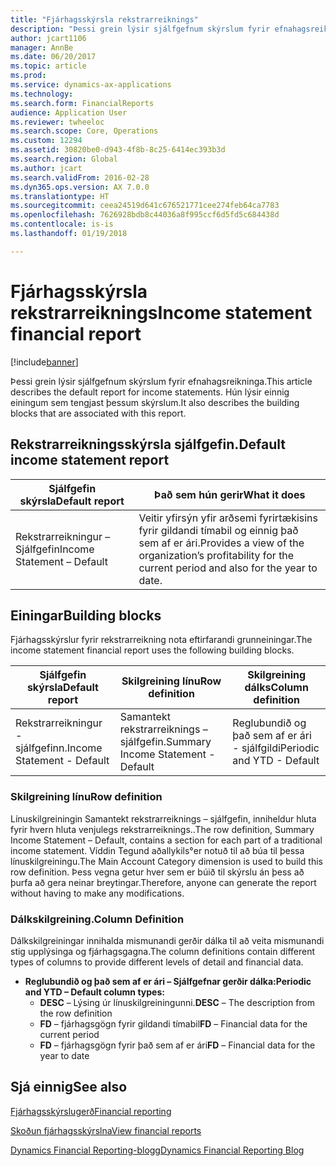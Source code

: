 ```yaml
---
title: "Fjárhagsskýrsla rekstrarreiknings"
description: "Þessi grein lýsir sjálfgefnum skýrslum fyrir efnahagsreikninga. Hún lýsir einnig einingum sem tengjast þessum skýrslum."
author: jcart1106
manager: AnnBe
ms.date: 06/20/2017
ms.topic: article
ms.prod: 
ms.service: dynamics-ax-applications
ms.technology: 
ms.search.form: FinancialReports
audience: Application User
ms.reviewer: twheeloc
ms.search.scope: Core, Operations
ms.custom: 12294
ms.assetid: 30820be0-d943-4f8b-8c25-6414ec393b3d
ms.search.region: Global
ms.author: jcart
ms.search.validFrom: 2016-02-28
ms.dyn365.ops.version: AX 7.0.0
ms.translationtype: HT
ms.sourcegitcommit: ceea24519d641c676521771cee274feb64ca7783
ms.openlocfilehash: 7626928bdb8c44036a8f995ccf6d5fd5c684438d
ms.contentlocale: is-is
ms.lasthandoff: 01/19/2018

---
```


# <a name="income-statement-financial-report"></a><span data-ttu-id="38335-104">Fjárhagsskýrsla rekstrarreiknings</span><span class="sxs-lookup"><span data-stu-id="38335-104">Income statement financial report</span></span>

[!include[banner](../includes/banner.md)]


<span data-ttu-id="38335-105">Þessi grein lýsir sjálfgefnum skýrslum fyrir efnahagsreikninga.</span><span class="sxs-lookup"><span data-stu-id="38335-105">This article describes the default report for income statements.</span></span> <span data-ttu-id="38335-106">Hún lýsir einnig einingum sem tengjast þessum skýrslum.</span><span class="sxs-lookup"><span data-stu-id="38335-106">It also describes the building blocks that are associated with this report.</span></span> 

<a name="default-income-statement-report"></a><span data-ttu-id="38335-107">Rekstrarreikningsskýrsla sjálfgefin.</span><span class="sxs-lookup"><span data-stu-id="38335-107">Default income statement report</span></span>
-------------------------------

| <span data-ttu-id="38335-108">Sjálfgefin skýrsla</span><span class="sxs-lookup"><span data-stu-id="38335-108">Default report</span></span>             | <span data-ttu-id="38335-109">Það sem hún gerir</span><span class="sxs-lookup"><span data-stu-id="38335-109">What it does</span></span>                                                                                              |
|----------------------------|-----------------------------------------------------------------------------------------------------------|
| <span data-ttu-id="38335-110">Rekstrarreikningur – Sjálfgefin</span><span class="sxs-lookup"><span data-stu-id="38335-110">Income Statement – Default</span></span> | <span data-ttu-id="38335-111">Veitir yfirsýn yfir arðsemi fyrirtækisins fyrir gildandi tímabil og einnig það sem af er ári.</span><span class="sxs-lookup"><span data-stu-id="38335-111">Provides a view of the organization’s profitability for the current period and also for the year to date.</span></span> |

## <a name="building-blocks"></a><span data-ttu-id="38335-112">Einingar</span><span class="sxs-lookup"><span data-stu-id="38335-112">Building blocks</span></span>
<span data-ttu-id="38335-113">Fjárhagsskýrslur fyrir rekstrarreikning nota eftirfarandi grunneiningar.</span><span class="sxs-lookup"><span data-stu-id="38335-113">The income statement financial report uses the following building blocks.</span></span>

| <span data-ttu-id="38335-114">Sjálfgefin skýrsla</span><span class="sxs-lookup"><span data-stu-id="38335-114">Default report</span></span>             | <span data-ttu-id="38335-115">Skilgreining línu</span><span class="sxs-lookup"><span data-stu-id="38335-115">Row definition</span></span>                     | <span data-ttu-id="38335-116">Skilgreining dálks</span><span class="sxs-lookup"><span data-stu-id="38335-116">Column definition</span></span>          |
|----------------------------|------------------------------------|----------------------------|
| <span data-ttu-id="38335-117">Rekstrarreikningur - sjálfgefinn.</span><span class="sxs-lookup"><span data-stu-id="38335-117">Income Statement - Default</span></span> | <span data-ttu-id="38335-118">Samantekt rekstrarreiknings – sjálfgefin.</span><span class="sxs-lookup"><span data-stu-id="38335-118">Summary Income Statement - Default</span></span> | <span data-ttu-id="38335-119">Reglubundið og það sem af er ári - sjálfgildi</span><span class="sxs-lookup"><span data-stu-id="38335-119">Periodic and YTD - Default</span></span> |

### <a name="row-definition"></a><span data-ttu-id="38335-120">Skilgreining línu</span><span class="sxs-lookup"><span data-stu-id="38335-120">Row definition</span></span>

<span data-ttu-id="38335-121">Línuskilgreiningin Samantekt rekstrarreiknings – sjálfgefin, inniheldur hluta fyrir hvern hluta venjulegs rekstrarreiknings..</span><span class="sxs-lookup"><span data-stu-id="38335-121">The row definition, Summary Income Statement – Default, contains a section for each part of a traditional income statement.</span></span> <span data-ttu-id="38335-122">Víddin Tegund aðallykils°er notuð til að búa til þessa línuskilgreiningu.</span><span class="sxs-lookup"><span data-stu-id="38335-122">The Main Account Category dimension is used to build this row definition.</span></span> <span data-ttu-id="38335-123">Þess vegna getur hver sem er búið til skýrslu án þess að þurfa að gera neinar breytingar.</span><span class="sxs-lookup"><span data-stu-id="38335-123">Therefore, anyone can generate the report without having to make any modifications.</span></span>

### <a name="column-definition"></a><span data-ttu-id="38335-124">Dálkskilgreining.</span><span class="sxs-lookup"><span data-stu-id="38335-124">Column Definition</span></span>

<span data-ttu-id="38335-125">Dálkskilgreiningar innihalda mismunandi gerðir dálka til að veita mismunandi stig upplýsinga og fjárhagsgagna.</span><span class="sxs-lookup"><span data-stu-id="38335-125">The column definitions contain different types of columns to provide different levels of detail and financial data.</span></span>

-   <span data-ttu-id="38335-126">**Reglubundið og það sem af er ári – Sjálfgefnar gerðir dálka:**</span><span class="sxs-lookup"><span data-stu-id="38335-126">**Periodic and YTD – Default column types:**</span></span>
    -   <span data-ttu-id="38335-127">**DESC** – Lýsing úr línuskilgreiningunni.</span><span class="sxs-lookup"><span data-stu-id="38335-127">**DESC** – The description from the row definition</span></span>
    -   <span data-ttu-id="38335-128">**FD** – fjárhagsgögn fyrir gildandi tímabil</span><span class="sxs-lookup"><span data-stu-id="38335-128">**FD** – Financial data for the current period</span></span>
    -   <span data-ttu-id="38335-129">**FD** – fjárhagsgögn fyrir það sem af er ári</span><span class="sxs-lookup"><span data-stu-id="38335-129">**FD** – Financial data for the year to date</span></span>

 

<a name="see-also"></a><span data-ttu-id="38335-130">Sjá einnig</span><span class="sxs-lookup"><span data-stu-id="38335-130">See also</span></span>
--------

[<span data-ttu-id="38335-131">Fjárhagsskýrslugerð</span><span class="sxs-lookup"><span data-stu-id="38335-131">Financial reporting</span></span>](financial-reporting-getting-started.md)

[<span data-ttu-id="38335-132">Skoðun fjárhagsskýrslna</span><span class="sxs-lookup"><span data-stu-id="38335-132">View financial reports</span></span>](view-financial-reports.md)

[<span data-ttu-id="38335-133">Dynamics Financial Reporting-blogg</span><span class="sxs-lookup"><span data-stu-id="38335-133">Dynamics Financial Reporting Blog</span></span>](http://blogs.msdn.com/b/dynamics_financial_reporting/)




